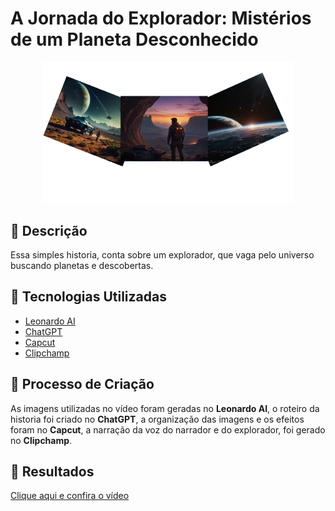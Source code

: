 # A Jornada do Explorador: Mistérios de um Planeta Desconhecido 

<p align="center">
<img 
    src="./assets/capa-video.png"
    width="400"  
/>
</p>


## 📒 Descrição
Essa simples historia, conta sobre um explorador, que vaga pelo universo buscando planetas e descobertas.

## 🤖 Tecnologias Utilizadas
- [Leonardo AI](https://app.leonardo.ai/) 
- [ChatGPT](https://chatgpt.com/)
- [Capcut](https://www.capcut.com/)
- [Clipchamp](https://clipchamp.com/)

## 🧐 Processo de Criação
As imagens utilizadas no vídeo foram geradas no **Leonardo AI**, o roteiro da historia foi criado no **ChatGPT**, a organização das imagens e os efeitos foram no **Capcut**,  a narração da voz do narrador e do explorador, foi gerado no **Clipchamp**.

## 🚀 Resultados

<a href="https://github.com/SergioSinhoca/lab-natty-or-not/tree/main/video"
 title="View PDF now"> Clique aqui e confira o vídeo</a>


